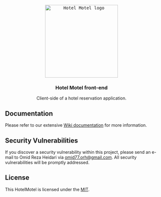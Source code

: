<p align="center">
    <kbd>
        <img src="https://user-images.githubusercontent.com/30191548/135165218-05c4655c-81e1-4ae5-896e-41cabfd1e7f2.jpg" alt="Hotel Motel logo" width="240" height="240">
    </kbd>
</p>
<h3 align="center">Hotel Motel front-end</h3>
<p align="center">
    Client-side of a hotel reservation application.
</p>

## Documentation

Please refer to our extensive [Wiki documentation](https://github.com/hotel-motel/frontend/wiki) for more information.

## Security Vulnerabilities

If you discover a security vulnerability within this project, please send an e-mail to Omid Reza Heidari via [omid77.orh@gmail.com](mailto:omid77.orh@gmail.com). All security vulnerabilities will be promptly addressed.


## License

This HotelMotel is licensed under the [MIT](https://opensource.org/licenses/MIT).
